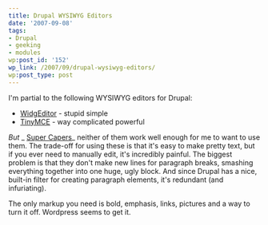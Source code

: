 ```yaml
---
title: Drupal WYSIWYG Editors
date: '2007-09-08'
tags:
- Drupal
- geeking
- modules
wp:post_id: '152'
wp_link: /2007/09/drupal-wysiwyg-editors/
wp:post_type: post
---
```


I'm partial to the following WYSIWYG editors for Drupal:

- [WidgEditor](http://drupal.org/project/widgeditor) - stupid simple
- [TinyMCE](http://drupal.org/project/tinymce) - way complicated powerful

_But_ _ [Super Capers](http://www.iucn-tftsg.org/?super_capers)_ neither of them work well enough for me to want to use them. The trade-off for using these is that it's easy to make pretty text, but if you ever need to manually edit, it's incredibly painful. The biggest problem is that they don't make new lines for paragraph breaks, smashing everything together into one huge, ugly block. And since Drupal has a nice, built-in filter for creating paragraph elements, it's redundant (and infuriating).

The only markup you need is bold, emphasis, links, pictures and a way to turn it off. Wordpress seems to get it.
